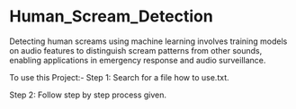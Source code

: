 # Human_Scream_Detection
Detecting human screams using machine learning involves training models on audio features to distinguish scream patterns from other sounds, enabling applications in emergency response and audio surveillance.

To use this Project:-
Step 1: Search for a file how to use.txt.

Step 2: Follow step by step process given.
